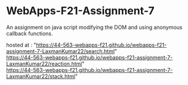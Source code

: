 # WebApps-F21-Assignment-7
An assignment on java script modifying the DOM and using anonymous callback functions.

hosted at : "https://44-563-webapps-f21.github.io/webapps-f21-assignment-7-LaxmanKumar22/search.html"
<br>
https://44-563-webapps-f21.github.io/webapps-f21-assignment-7-LaxmanKumar22/reaction.html"
<br>
https://44-563-webapps-f21.github.io/webapps-f21-assignment-7-LaxmanKumar22/stack.html"


